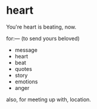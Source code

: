 # heart
You're heart is beating, now. 

for:— (to send yours beloved) 
* message 
* heart 
* beat 
* quotes 
* story 
* emotions 
* anger 

also, for meeting up with, location.
